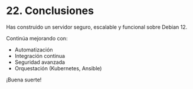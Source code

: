 # 22. Conclusiones

Has construido un servidor seguro, escalable y funcional sobre Debian 12.

Continúa mejorando con:
- Automatización
- Integración continua
- Seguridad avanzada
- Orquestación (Kubernetes, Ansible)

¡Buena suerte!
